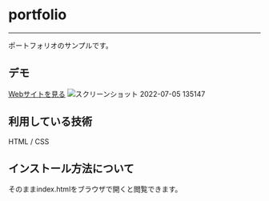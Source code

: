 # portfolio
***

ポートフォリオのサンプルです。

## デモ
[Webサイトを見る](https://jp-sample-portfolio-kushima.herokuapp.com/)
![スクリーンショット 2022-07-05 135147](https://user-images.githubusercontent.com/93866101/177251943-085548a2-b73c-463f-b966-101ea96a394b.png)

## 利用している技術
HTML / CSS

## インストール方法について
そのままindex.htmlをブラウザで開くと閲覧できます。
